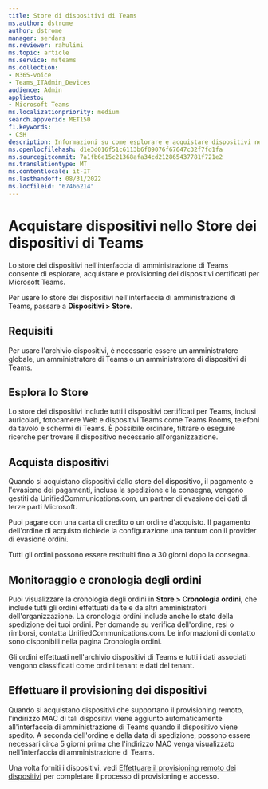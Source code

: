 ```yaml
---
title: Store di dispositivi di Teams
ms.author: dstrome
author: dstrome
manager: serdars
ms.reviewer: rahulimi
ms.topic: article
ms.service: msteams
ms.collection:
- M365-voice
- Teams_ITAdmin_Devices
audience: Admin
appliesto:
- Microsoft Teams
ms.localizationpriority: medium
search.appverid: MET150
f1.keywords:
- CSH
description: Informazioni su come esplorare e acquistare dispositivi nello store dei dispositivi dell'interfaccia di amministrazione di Teams
ms.openlocfilehash: d1e3d016f51c6113b6f09076f67647c32f7fd1fa
ms.sourcegitcommit: 7a1fb6e15c21368afa34cd212865437781f721e2
ms.translationtype: MT
ms.contentlocale: it-IT
ms.lasthandoff: 08/31/2022
ms.locfileid: "67466214"
---
```

# <a name="purchase-devices-in-the-teams-device-store"></a>Acquistare dispositivi nello Store dei dispositivi di Teams

Lo store dei dispositivi nell'interfaccia di amministrazione di Teams consente di esplorare, acquistare e provisioning dei dispositivi certificati per Microsoft Teams.  

 Per usare lo store dei dispositivi nell'interfaccia di amministrazione di Teams, passare a **Dispositivi > Store**.

## <a name="requirements"></a>Requisiti

Per usare l'archivio dispositivi, è necessario essere un amministratore globale, un amministratore di Teams o un amministratore di dispositivi di Teams.

## <a name="browse-the-store"></a>Esplora lo Store

Lo store dei dispositivi include tutti i dispositivi certificati per Teams, inclusi auricolari, fotocamere Web e dispositivi Teams come Teams Rooms, telefoni da tavolo e schermi di Teams. È possibile ordinare, filtrare o eseguire ricerche per trovare il dispositivo necessario all'organizzazione.

## <a name="purchase-devices"></a>Acquista dispositivi

Quando si acquistano dispositivi dallo store del dispositivo, il pagamento e l'evasione dei pagamenti, inclusa la spedizione e la consegna, vengono gestiti da UnifiedCommunications.com, un partner di evasione dei dati di terze parti Microsoft.  

Puoi pagare con una carta di credito o un ordine d'acquisto. Il pagamento dell'ordine di acquisto richiede la configurazione una tantum con il provider di evasione ordini.

Tutti gli ordini possono essere restituiti fino a 30 giorni dopo la consegna.

## <a name="order-tracking-and-history"></a>Monitoraggio e cronologia degli ordini

Puoi visualizzare la cronologia degli ordini in **Store > Cronologia ordini**, che include tutti gli ordini effettuati da te e da altri amministratori dell'organizzazione. La cronologia ordini include anche lo stato della spedizione dei tuoi ordini. Per domande su verifica dell'ordine, resi o rimborsi, contatta UnifiedCommunications.com. Le informazioni di contatto sono disponibili nella pagina Cronologia ordini.

Gli ordini effettuati nell'archivio dispositivi di Teams e tutti i dati associati vengono classificati come ordini tenant e dati del tenant.

## <a name="provision-devices"></a>Effettuare il provisioning dei dispositivi

Quando si acquistano dispositivi che supportano il provisioning remoto, l'indirizzo MAC di tali dispositivi viene aggiunto automaticamente all'interfaccia di amministrazione di Teams quando il dispositivo viene spedito. A seconda dell'ordine e della data di spedizione, possono essere necessari circa 5 giorni prima che l'indirizzo MAC venga visualizzato nell'interfaccia di amministrazione di Teams.

Una volta forniti i dispositivi, vedi [Effettuare il provisioning remoto dei dispositivi](remote-provision-remote-login.md#generate-a-verification-code) per completare il processo di provisioning e accesso.
